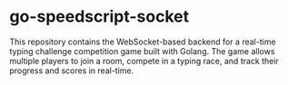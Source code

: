 # go-speedscript-socket
 This repository contains the WebSocket-based backend for a real-time typing challenge competition game built with Golang. The game allows multiple players to join a room, compete in a typing race, and track their progress and scores in real-time.
